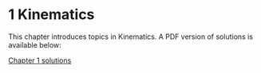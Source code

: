 # 1 Kinematics

This chapter introduces topics in Kinematics. A PDF version of solutions is available below: 

[Chapter 1 solutions](TCS_Solutions_Chapter_1.pdf)